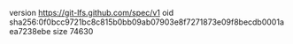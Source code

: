 version https://git-lfs.github.com/spec/v1
oid sha256:0f0bcc9721bc8c815b0bb09ab07903e8f7271873e09f8becdb0001aea7238ebe
size 74630
